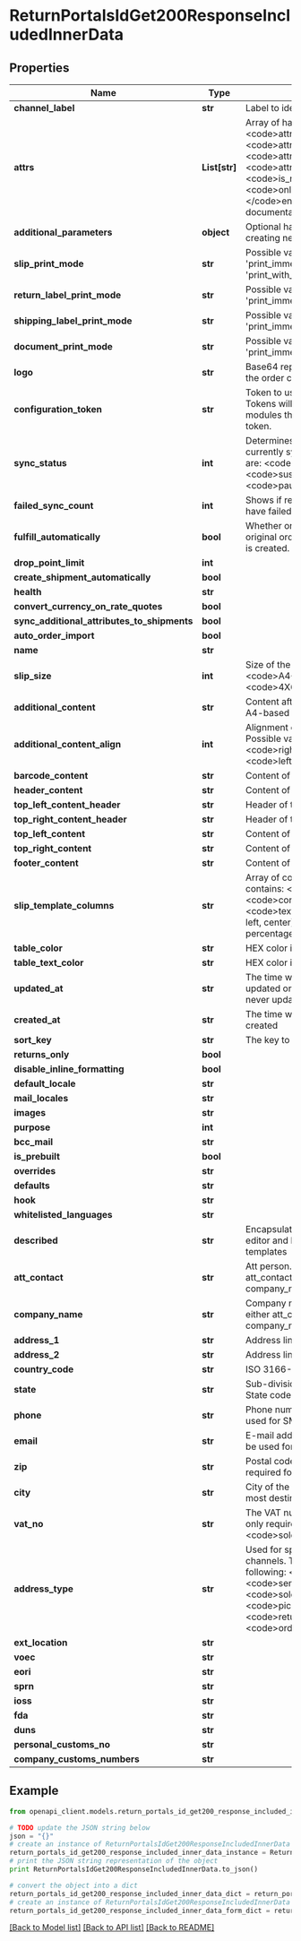 # ReturnPortalsIdGet200ResponseIncludedInnerData


## Properties
Name | Type | Description | Notes
------------ | ------------- | ------------- | -------------
**channel_label** | **str** | Label to identify the order channel. | [optional] 
**attrs** | **List[str]** | Array of hashed with keys: &lt;code&gt;attr_key&lt;/code&gt;, &lt;code&gt;attr_value&lt;/code&gt;, &lt;code&gt;attr_name&lt;/code&gt;, &lt;code&gt;attr_type&lt;/code&gt;, &lt;code&gt;is_required&lt;/code&gt;, &lt;code&gt;only_visible_on_creation&lt;/code&gt; &lt;/code&gt;enums&lt;/code&gt;. See       documentation for Local Attributes | [optional] 
**additional_parameters** | **object** | Optional hash, this is used when creating new order channels. | [optional] 
**slip_print_mode** | **str** | Possible values: &#39;dont_print&#39;, &#39;print_immediately&#39; or &#39;print_with_shipment&#39;. | [optional] 
**return_label_print_mode** | **str** | Possible values: &#39;dont_print&#39;, &#39;print_immediately&#39;. | [optional] 
**shipping_label_print_mode** | **str** | Possible values: &#39;dont_print&#39;, &#39;print_immediately&#39;. | [optional] 
**document_print_mode** | **str** | Possible values: &#39;dont_print&#39;, &#39;print_immediately&#39;. | [optional] 
**logo** | **str** | Base64 representation of the logo of the order channel. | [optional] 
**configuration_token** | **str** | Token to use for Webshipper modules. Tokens will only be generated for modules that require a configuration token. | [optional] 
**sync_status** | **int** | Determines if the order channel is currently synchronising. Possible values are: &lt;code&gt;synchronize&lt;/code&gt;, &lt;code&gt;suspended&lt;/code&gt;, &lt;code&gt;paused&lt;/code&gt;. | [optional] 
**failed_sync_count** | **int** | Shows if recent synchronisation events have failed. | [optional] 
**fulfill_automatically** | **bool** | Whether or not to fulfill the order in the original order channel when a shipment is created. Default: true | [optional] 
**drop_point_limit** | **int** |  | [optional] 
**create_shipment_automatically** | **bool** |  | [optional] 
**health** | **str** |  | [optional] 
**convert_currency_on_rate_quotes** | **bool** |  | [optional] 
**sync_additional_attributes_to_shipments** | **bool** |  | [optional] 
**auto_order_import** | **bool** |  | [optional] 
**name** | **str** |  | [optional] 
**slip_size** | **int** | Size of the parcel slip. Possible values: &lt;code&gt;A4&lt;/code&gt; and &lt;code&gt;4X6&lt;/code&gt; | [optional] 
**additional_content** | **str** | Content after the table of order lines for A4-based parcel slips. | [optional] 
**additional_content_align** | **int** | Alignment of additional_content. Possible values: &lt;code&gt;center&lt;/code&gt;, &lt;code&gt;right&lt;/code&gt;, &lt;code&gt;left&lt;/code&gt; | [optional] 
**barcode_content** | **str** | Content of the barcode | [optional] 
**header_content** | **str** | Content of the slip header | [optional] 
**top_left_content_header** | **str** | Header of the top left corner | [optional] 
**top_right_content_header** | **str** | Header of the top right corner | [optional] 
**top_left_content** | **str** | Content of the top left corner | [optional] 
**top_right_content** | **str** | Content of the top right corner | [optional] 
**footer_content** | **str** | Content of the footer | [optional] 
**slip_template_columns** | **str** | Array of columns. Column objects contains: &lt;code&gt;name&lt;/code&gt;&lt;code&gt;content&lt;/code&gt;, &lt;code&gt;text_alignment&lt;/code&gt;(right, left, center), &lt;code&gt;width&lt;/code&gt; (in percentage) | [optional] 
**table_color** | **str** | HEX color including # | [optional] 
**table_text_color** | **str** | HEX color including # | [optional] 
**updated_at** | **str** | The time when resource was last updated or when it was created if it was never updated | [optional] [readonly] 
**created_at** | **str** | The time when the resource was created | [optional] [readonly] 
**sort_key** | **str** | The key to sort the order-lines by | [optional] 
**returns_only** | **bool** |  | [optional] 
**disable_inline_formatting** | **bool** |  | [optional] 
**default_locale** | **str** |  | [optional] 
**mail_locales** | **str** |  | [optional] 
**images** | **str** |  | [optional] 
**purpose** | **int** |  | [optional] 
**bcc_mail** | **str** |  | [optional] 
**is_prebuilt** | **bool** |  | [optional] 
**overrides** | **str** |  | [optional] 
**defaults** | **str** |  | [optional] 
**hook** | **str** |  | [optional] 
**whitelisted_languages** | **str** |  | [optional] 
**described** | **str** | Encapsulated with new WYSIWYG editor and legacy HTML based templates | [optional] [readonly] 
**att_contact** | **str** | Att person. To generate parcels either att_contact &lt;strong&gt;or&lt;/strong&gt; company_name is required | [optional] 
**company_name** | **str** | Company name. To generate parcels either att_contact &lt;strong&gt;or&lt;/strong&gt; company_name is required | [optional] 
**address_1** | **str** | Address line 1 | [optional] 
**address_2** | **str** | Address line 2 | [optional] 
**country_code** | **str** | ISO 3166-1 alpha-2 code | [optional] 
**state** | **str** | Sub-division of country, if applicable. State code. ISO 3166-2 alpha-2 | [optional] 
**phone** | **str** | Phone number of the entity. This can be used for SMS notifications. | [optional] 
**email** | **str** | E-mail address of the entity. This can be used for e-mail notifications. | [optional] 
**zip** | **str** | Postal code of the entity. This is required for most destination countries. | [optional] 
**city** | **str** | City of the entity. This is required for most destination countries. | [optional] 
**vat_no** | **str** | The VAT number of the entity. This is only required for address_type &lt;code&gt;sold_from&lt;/code&gt; | [optional] 
**address_type** | **str** | Used for special addresses for order channels. This will be one of the following: &lt;code&gt;recipient&lt;/code&gt;, &lt;code&gt;sender&lt;/code&gt;, &lt;code&gt;sold_from&lt;/code&gt;, &lt;code&gt;pickup&lt;/code&gt;, &lt;code&gt;return&lt;/code&gt;, &lt;code&gt;order_address&lt;/code&gt; | [optional] 
**ext_location** | **str** |  | [optional] 
**voec** | **str** |  | [optional] 
**eori** | **str** |  | [optional] 
**sprn** | **str** |  | [optional] 
**ioss** | **str** |  | [optional] 
**fda** | **str** |  | [optional] 
**duns** | **str** |  | [optional] 
**personal_customs_no** | **str** |  | [optional] 
**company_customs_numbers** | **str** |  | [optional] 

## Example

```python
from openapi_client.models.return_portals_id_get200_response_included_inner_data import ReturnPortalsIdGet200ResponseIncludedInnerData

# TODO update the JSON string below
json = "{}"
# create an instance of ReturnPortalsIdGet200ResponseIncludedInnerData from a JSON string
return_portals_id_get200_response_included_inner_data_instance = ReturnPortalsIdGet200ResponseIncludedInnerData.from_json(json)
# print the JSON string representation of the object
print ReturnPortalsIdGet200ResponseIncludedInnerData.to_json()

# convert the object into a dict
return_portals_id_get200_response_included_inner_data_dict = return_portals_id_get200_response_included_inner_data_instance.to_dict()
# create an instance of ReturnPortalsIdGet200ResponseIncludedInnerData from a dict
return_portals_id_get200_response_included_inner_data_form_dict = return_portals_id_get200_response_included_inner_data.from_dict(return_portals_id_get200_response_included_inner_data_dict)
```
[[Back to Model list]](../README.md#documentation-for-models) [[Back to API list]](../README.md#documentation-for-api-endpoints) [[Back to README]](../README.md)


